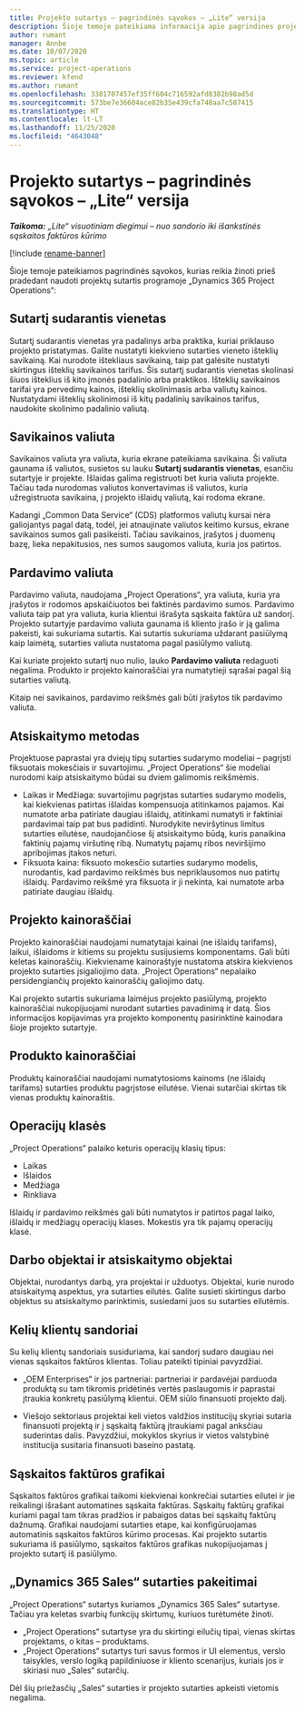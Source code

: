 ```yaml
---
title: Projekto sutartys – pagrindinės sąvokos – „Lite“ versija
description: Šioje temoje pateikiama informacija apie pagrindines projekto sutarčių sąvokas.
author: rumant
manager: Annbe
ms.date: 10/07/2020
ms.topic: article
ms.service: project-operations
ms.reviewer: kfend
ms.author: rumant
ms.openlocfilehash: 3381707457ef35ff604c716592afd8382b98ad5d
ms.sourcegitcommit: 573be7e36604ace82b35e439cfa748aa7c587415
ms.translationtype: HT
ms.contentlocale: lt-LT
ms.lasthandoff: 11/25/2020
ms.locfileid: "4643048"
---
```

# <a name="project-contracts---key-concepts---lite"></a>Projekto sutartys – pagrindinės sąvokos – „Lite“ versija

_**Taikoma:** „Lite“ visuotiniam diegimui – nuo sandorio iki išankstinės sąskaitos faktūros kūrimo_

[!include [rename-banner](~/includes/cc-data-platform-banner.md)]

Šioje temoje pateikiamos pagrindinės sąvokos, kurias reikia žinoti prieš pradedant naudoti projektų sutartis programoje „Dynamics 365 Project Operations“:

## <a name="contracting-unit"></a>Sutartį sudarantis vienetas

Sutartį sudarantis vienetas yra padalinys arba praktika, kuriai priklauso projekto pristatymas. Galite nustatyti kiekvieno sutarties vieneto išteklių savikainą. Kai nurodote ištekliaus savikainą, taip pat galėsite nustatyti skirtingus išteklių savikainos tarifus. Šis sutartį sudarantis vienetas skolinasi šiuos išteklius iš kito įmonės padalinio arba praktikos. Išteklių savikainos tarifai yra pervedimų kainos, išteklių skolinimasis arba valiutų kainos. Nustatydami išteklių skolinimosi iš kitų padalinių savikainos tarifus, naudokite skolinimo padalinio valiutą.

## <a name="cost-currency"></a>Savikainos valiuta

Savikainos valiuta yra valiuta, kuria ekrane pateikiama savikaina. Ši valiuta gaunama iš valiutos, susietos su lauku **Sutartį sudarantis vienetas**, esančiu sutartyje ir projekte. Išlaidas galima registruoti bet kuria valiuta projekte. Tačiau tada nurodomas valiutos konvertavimas iš valiutos, kuria užregistruota savikaina, į projekto išlaidų valiutą, kai rodoma ekrane.

Kadangi „Common Data Service“ (CDS) platformos valiutų kursai nėra galiojantys pagal datą, todėl, jei atnaujinate valiutos keitimo kursus, ekrane savikainos sumos gali pasikeisti. Tačiau savikainos, įrašytos į duomenų bazę, lieka nepakitusios, nes sumos saugomos valiuta, kuria jos patirtos.

## <a name="sales-currency"></a>Pardavimo valiuta

Pardavimo valiuta, naudojama „Project Operations“, yra valiuta, kuria yra įrašytos ir rodomos apskaičiuotos bei faktinės pardavimo sumos. Pardavimo valiuta taip pat yra valiuta, kuria klientui išrašyta sąskaita faktūra už sandorį. Projekto sutartyje pardavimo valiuta gaunama iš kliento įrašo ir ją galima pakeisti, kai sukuriama sutartis. Kai sutartis sukuriama uždarant pasiūlymą kaip laimėtą, sutarties valiuta nustatoma pagal pasiūlymo valiutą.

Kai kuriate projekto sutartį nuo nulio, lauko **Pardavimo valiuta** redaguoti negalima. Produkto ir projekto kainoraščiai yra numatytieji sąrašai pagal šią sutarties valiutą.

Kitaip nei savikainos, pardavimo reikšmės gali būti įrašytos tik pardavimo valiuta.

## <a name="billing-method"></a>Atsiskaitymo metodas

Projektuose paprastai yra dviejų tipų sutarties sudarymo modeliai – pagrįsti fiksuotais mokesčiais ir suvartojimu. „Project Operations“ šie modeliai nurodomi kaip atsiskaitymo būdai su dviem galimomis reikšmėmis.

- Laikas ir Medžiaga: suvartojimu pagrįstas sutarties sudarymo modelis, kai kiekvienas patirtas išlaidas kompensuoja atitinkamos pajamos. Kai numatote arba patiriate daugiau išlaidų, atitinkami numatyti ir faktiniai pardavimai taip pat bus padidinti. Nurodykite neviršytinus limitus sutarties eilutėse, naudojančiose šį atsiskaitymo būdą, kuris panaikina faktinių pajamų viršutinę ribą. Numatytų pajamų ribos neviršijimo apribojimas įtakos neturi.
- Fiksuota kaina: fiksuoto mokesčio sutarties sudarymo modelis, nurodantis, kad pardavimo reikšmės bus nepriklausomos nuo patirtų išlaidų. Pardavimo reikšmė yra fiksuota ir ji nekinta, kai numatote arba patiriate daugiau išlaidų.

## <a name="project-price-lists"></a>Projekto kainoraščiai

Projekto kainoraščiai naudojami numatytajai kainai (ne išlaidų tarifams), laikui, išlaidoms ir kitiems su projektu susijusiems komponentams. Gali būti keletas kainoraščių. Kiekviename kainoraštyje nustatoma atskira kiekvienos projekto sutarties įsigaliojimo data. „Project Operations“ nepalaiko persidengiančių projekto kainoraščių galiojimo datų.

Kai projekto sutartis sukuriama laimėjus projekto pasiūlymą, projekto kainoraščiai nukopijuojami nurodant sutarties pavadinimą ir datą. Šios informacijos kopijavimas yra projekto komponentų pasirinktinė kainodara šioje projekto sutartyje.

## <a name="product-price-lists"></a>Produkto kainoraščiai

Produktų kainoraščiai naudojami numatytosioms kainoms (ne išlaidų tarifams) sutarties produktu pagrįstose eilutėse. Vienai sutarčiai skirtas tik vienas produktų kainoraštis.

## <a name="transaction-classes"></a>Operacijų klasės

„Project Operations“ palaiko keturis operacijų klasių tipus:

- Laikas
- Išlaidos
- Medžiaga
- Rinkliava

Išlaidų ir pardavimo reikšmės gali būti numatytos ir patirtos pagal laiko, išlaidų ir medžiagų operacijų klases. Mokestis yra tik pajamų operacijų klasė.

## <a name="work-entities-and-billing-entities"></a>Darbo objektai ir atsiskaitymo objektai

Objektai, nurodantys darbą, yra projektai ir užduotys. Objektai, kurie nurodo atsiskaitymą aspektus, yra sutarties eilutės. Galite susieti skirtingus darbo objektus su atsiskaitymo parinktimis, susiedami juos su sutarties eilutėmis.

## <a name="multi-customer-deals"></a>Kelių klientų sandoriai

Su kelių klientų sandoriais susiduriama, kai sandorį sudaro daugiau nei vienas sąskaitos faktūros klientas. Toliau pateikti tipiniai pavyzdžiai.

- „OEM Enterprises“ ir jos partneriai: partneriai ir pardavėjai parduoda produktą su tam tikromis pridėtinės vertės paslaugomis ir paprastai įtraukia konkretų pasiūlymą klientui. OEM siūlo finansuoti projekto dalį. 

- Viešojo sektoriaus projektai keli vietos valdžios institucijų skyriai sutaria finansuoti projektą ir į sąskaitą faktūrą įtraukiami pagal anksčiau suderintas dalis. Pavyzdžiui, mokyklos skyrius ir vietos valstybinė institucija susitaria finansuoti baseino pastatą.

## <a name="invoice-schedules"></a>Sąskaitos faktūros grafikai

Sąskaitos faktūros grafikai taikomi kiekvienai konkrečiai sutarties eilutei ir jie reikalingi išrašant automatines sąskaita faktūras. Sąskaitų faktūrų grafikai kuriami pagal tam tikras pradžios ir pabaigos datas bei sąskaitų faktūrų dažnumą. Grafikai naudojami sutarties etape, kai konfigūruojamas automatinis sąskaitos faktūros kūrimo procesas. Kai projekto sutartis sukuriama iš pasiūlymo, sąskaitos faktūros grafikas nukopijuojamas į projekto sutartį iš pasiūlymo.

## <a name="changes-from-the-dynamics-365-sales-contract"></a>„Dynamics 365 Sales“ sutarties pakeitimai

„Project Operations“ sutartys kuriamos „Dynamics 365 Sales“ sutartyse. Tačiau yra keletas svarbių funkcijų skirtumų, kuriuos turėtumėte žinoti.

- „Project Operations“ sutartyse yra du skirtingi eilučių tipai, vienas skirtas projektams, o kitas – produktams.
- „Project Operations“ sutartys turi savus formos ir UI elementus, verslo taisykles, verslo logiką papildiniuose ir kliento scenarijus, kuriais jos ir skiriasi nuo „Sales“ sutarčių.

Dėl šių priežasčių „Sales“ sutarties ir projekto sutarties apkeisti vietomis negalima.
